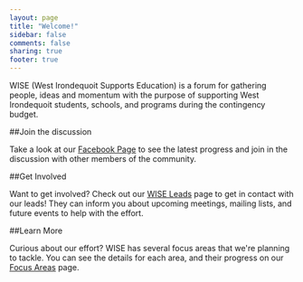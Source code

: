 ```yaml
---
layout: page
title: "Welcome!"
sidebar: false
comments: false
sharing: true
footer: true
---
```


WISE (West Irondequoit Supports Education) is a forum for gathering people, ideas and momentum with the purpose of supporting West Irondequoit students, schools, and programs during the contingency budget.    

##Join the discussion

Take a look at our <a href="https://www.facebook.com/groups/536204913172418/">Facebook Page</a> to see the latest progress and join in the discussion with other members of the community.    

##Get Involved

Want to get involved? Check out our <a href="/leads/">WISE Leads</a> page to get in contact with our leads! 
They can inform you about upcoming meetings, mailing lists, and future events to help with the effort.    

##Learn More

Curious about our effort? WISE has several focus areas that we're planning to tackle. You can see the details for each area, and their progress on our <a href="/focus/">Focus Areas</a> page. 
